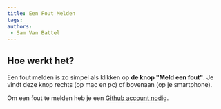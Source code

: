 ```yaml
---
title: Een Fout Melden
tags: 
authors:
 - Sam Van Battel
---
```


## Hoe werkt het?

Een fout melden is zo simpel als klikken op **de knop "Meld een fout"**. Je vindt deze knop rechts (op mac en pc) of bovenaan (op je smartphone).

Om een fout te melden heb je een [Github account nodig](/digitale-leraar/pages/digitale-leraar-account-maken.html).